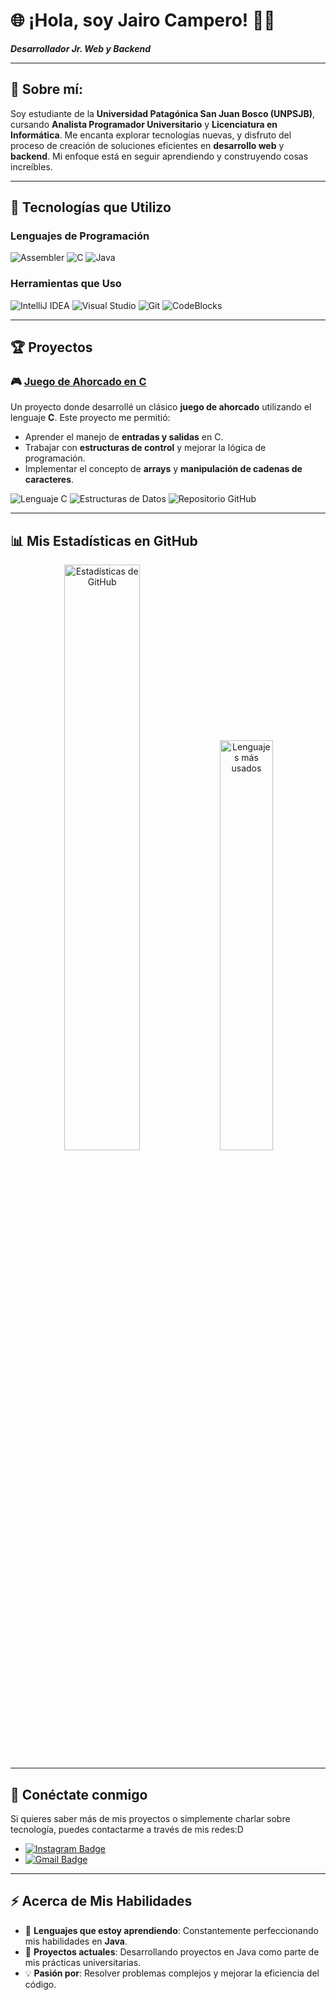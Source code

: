 # 🌐 ¡Hola, soy Jairo Campero! 👨‍💻

**_Desarrollador Jr. Web y Backend_**

---

## 🎯 Sobre mí:
Soy estudiante de la **Universidad Patagónica San Juan Bosco (UNPSJB)**, cursando **Analista Programador Universitario** y **Licenciatura en Informática**. Me encanta explorar tecnologías nuevas, y disfruto del proceso de creación de soluciones eficientes en **desarrollo web** y **backend**. Mi enfoque está en seguir aprendiendo y construyendo cosas increíbles.

---

## 🚀 Tecnologías que Utilizo

### Lenguajes de Programación
![Assembler](https://img.shields.io/badge/Assembler-2C2E3E?style=for-the-badge&logo=gnubash&logoColor=white)
![C](https://img.shields.io/badge/C-00599C?style=for-the-badge&logo=c&logoColor=white)
![Java](https://img.shields.io/badge/Java-ED8B00?style=for-the-badge&logo=openjdk&logoColor=white)

### Herramientas que Uso
![IntelliJ IDEA](https://img.shields.io/badge/IntelliJ-2D2D30?style=for-the-badge&logo=intellijidea&logoColor=white)
![Visual Studio](https://img.shields.io/badge/Visual_Studio-5C2D91?style=for-the-badge&logo=visualstudio&logoColor=white)
![Git](https://img.shields.io/badge/Git-F05032?style=for-the-badge&logo=git&logoColor=white)
![CodeBlocks](https://img.shields.io/badge/CodeBlocks-1E1E1E?style=for-the-badge&logo=codeblocks&logoColor=white)

---

## 🏆 Proyectos

### 🎮 [Juego de Ahorcado en C](https://github.com/xjairooo/Ahorcado-Game-in-C)
Un proyecto donde desarrollé un clásico **juego de ahorcado** utilizando el lenguaje **C**. Este proyecto me permitió:
- Aprender el manejo de **entradas y salidas** en C.
- Trabajar con **estructuras de control** y mejorar la lógica de programación.
- Implementar el concepto de **arrays** y **manipulación de cadenas de caracteres**.

<p align="left">
  <img src="https://img.shields.io/badge/Lenguaje-C-blue?style=for-the-badge&logo=c&logoColor=white" alt="Lenguaje C"/>
  <img src="https://img.shields.io/badge/Estructuras_De_Datos-Informativas-brightgreen?style=for-the-badge" alt="Estructuras de Datos"/>
  <img src="https://img.shields.io/badge/Proyecto_Completo-en_GitHub-lightgrey?style=for-the-badge&logo=github" alt="Repositorio GitHub"/>
</p>

---

## 📊 Mis Estadísticas en GitHub
<p align="center">
  <img src="https://github-readme-stats.vercel.app/api?username=xjairooo&show_icons=true&theme=highcontrast&hide_border=true&title_color=FFD700&icon_color=FF4500&text_color=FFFFFF&bg_color=0D1117" alt="Estadísticas de GitHub" width="49%"/>
  <img src="https://github-readme-stats.vercel.app/api/top-langs/?username=xjairooo&layout=compact&theme=highcontrast&hide_border=true&title_color=FFD700&text_color=FFFFFF&bg_color=0D1117" alt="Lenguajes más usados" width="41%"/>
</p>

---

## 🔗 Conéctate conmigo
Si quieres saber más de mis proyectos o simplemente charlar sobre tecnología, puedes contactarme a través de mis redes:D

- [![Instagram Badge](https://img.shields.io/badge/Instagram-E4405F?style=for-the-badge&logo=instagram&logoColor=white)](https://www.instagram.com/xjairooo)
- [![Gmail Badge](https://img.shields.io/badge/Gmail-D14836?style=for-the-badge&logo=gmail&logoColor=white)](https://mail.google.com/mail/u/0/?fs=1&to=camperojairo0@gmail.com&tf=cm)

---

## ⚡ Acerca de Mis Habilidades
- 🌱 **Lenguajes que estoy aprendiendo**: Constantemente perfeccionando mis habilidades en **Java**.
- 🔨 **Proyectos actuales**: Desarrollando proyectos en Java como parte de mis prácticas universitarias.
- 💡 **Pasión por**: Resolver problemas complejos y mejorar la eficiencia del código.


